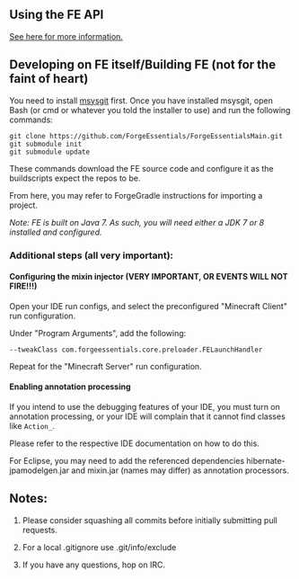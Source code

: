 ## Using the FE API

[See here for more information.](https://github.com/ForgeEssentials/ForgeEssentialsMain/wiki/Developer-documentation)

## Developing on FE itself/Building FE (not for the faint of heart)

You need to install [msysgit](http://git-scm.com/) first. Once you have installed msysgit, open Bash (or cmd or whatever you told the installer to use) and run the following commands:

    git clone https://github.com/ForgeEssentials/ForgeEssentialsMain.git
    git submodule init
    git submodule update
    
These commands download the FE source code and configure it as the buildscripts expect the repos to be.

From here, you may refer to ForgeGradle instructions for importing a project.

*Note: FE is built on Java 7. As such, you will need either a JDK 7 or 8 installed and configured.*

### Additional steps (all very important):

#### Configuring the mixin injector (VERY IMPORTANT, OR EVENTS WILL NOT FIRE!!!)

Open your IDE run configs, and select the preconfigured "Minecraft Client" run configuration.

Under "Program Arguments", add the following:

    --tweakClass com.forgeessentials.core.preloader.FELaunchHandler

Repeat for the "Minecraft Server" run configuration.

#### Enabling annotation processing

If you intend to use the debugging features of your IDE, you must turn on annotation processing, or your IDE will complain that it cannot find classes like `Action_`.

Please refer to the respective IDE documentation on how to do this.

For Eclipse, you may need to add the referenced dependencies hibernate-jpamodelgen.jar and mixin.jar (names may differ) as annotation processors.

## Notes:
1. Please consider squashing all commits before initially submitting pull requests.

2. For a local .gitignore use .git/info/exclude

3. If you have any questions, hop on IRC.
